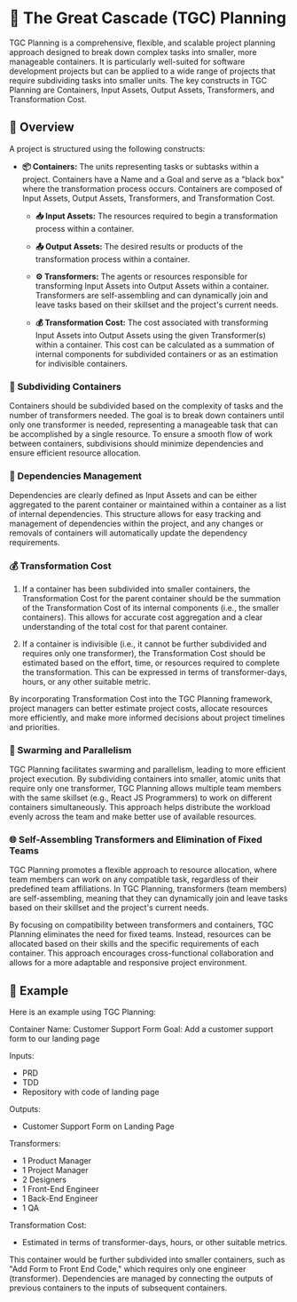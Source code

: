 # 🌊 The Great Cascade (TGC) Planning

TGC Planning is a comprehensive, flexible, and scalable project planning approach designed to break down complex tasks into smaller, more manageable containers. It is particularly well-suited for software development projects but can be applied to a wide range of projects that require subdividing tasks into smaller units. The key constructs in TGC Planning are Containers, Input Assets, Output Assets, Transformers, and Transformation Cost.

## 📝 Overview

A project is structured using the following constructs:

- **📦 Containers:** The units representing tasks or subtasks within a project. Containers have a Name and a Goal and serve as a "black box" where the transformation process occurs. Containers are composed of Input Assets, Output Assets, Transformers, and Transformation Cost.

  - **📥 Input Assets:** The resources required to begin a transformation process within a container.
  
  - **📤 Output Assets:** The desired results or products of the transformation process within a container.
  
  - **⚙️ Transformers:** The agents or resources responsible for transforming Input Assets into Output Assets within a container. Transformers are self-assembling and can dynamically join and leave tasks based on their skillset and the project's current needs.
  
  - **💰 Transformation Cost:** The cost associated with transforming Input Assets into Output Assets using the given Transformer(s) within a container. This cost can be calculated as a summation of internal components for subdivided containers or as an estimation for indivisible containers.

### 🔪 Subdividing Containers

Containers should be subdivided based on the complexity of tasks and the number of transformers needed. The goal is to break down containers until only one transformer is needed, representing a manageable task that can be accomplished by a single resource. To ensure a smooth flow of work between containers, subdivisions should minimize dependencies and ensure efficient resource allocation.

### 🧩 Dependencies Management

Dependencies are clearly defined as Input Assets and can be either aggregated to the parent container or maintained within a container as a list of internal dependencies. This structure allows for easy tracking and management of dependencies within the project, and any changes or removals of containers will automatically update the dependency requirements.

### 💰 Transformation Cost

1. If a container has been subdivided into smaller containers, the Transformation Cost for the parent container should be the summation of the Transformation Cost of its internal components (i.e., the smaller containers). This allows for accurate cost aggregation and a clear understanding of the total cost for that parent container.

2. If a container is indivisible (i.e., it cannot be further subdivided and requires only one transformer), the Transformation Cost should be estimated based on the effort, time, or resources required to complete the transformation. This can be expressed in terms of transformer-days, hours, or any other suitable metric.

By incorporating Transformation Cost into the TGC Planning framework, project managers can better estimate project costs, allocate resources more efficiently, and make more informed decisions about project timelines and priorities.

### 🐝 Swarming and Parallelism

TGC Planning facilitates swarming and parallelism, leading to more efficient project execution. By subdividing containers into smaller, atomic units that require only one transformer, TGC Planning allows multiple team members with the same skillset (e.g., React JS Programmers) to work on different containers simultaneously. This approach helps distribute the workload evenly across the team and make better use of available resources.

### 🌐 Self-Assembling Transformers and Elimination of Fixed Teams

TGC Planning promotes a flexible approach to resource allocation, where team members can work on any compatible task, regardless of their predefined team affiliations. In TGC Planning, transformers (team members) are self-assembling, meaning that they can dynamically join and leave tasks based on their skillset and the project's current needs.

By focusing on compatibility between transformers and containers, TGC Planning eliminates the need for fixed teams. Instead, resources can be allocated based on their skills and the specific requirements of each container. This approach encourages cross-functional collaboration and allows for a more adaptable and responsive project environment.

## 🌟 Example

Here is an example using TGC Planning:

Container Name: Customer Support Form
Goal: Add a customer support form to our landing page

Inputs:
- PRD
- TDD
- Repository with code of landing page

Outputs:
- Customer Support Form on Landing Page

Transformers:
- 1 Product Manager
- 1 Project Manager
- 2 Designers
- 1 Front-End Engineer
- 1 Back-End Engineer
- 1 QA

Transformation Cost:
- Estimated in terms of transformer-days, hours, or other suitable metrics.

This container would be further subdivided into smaller containers, such as "Add Form to Front End Code," which requires only one engineer (transformer). Dependencies are managed by connecting the outputs of previous containers to the inputs of subsequent containers.
